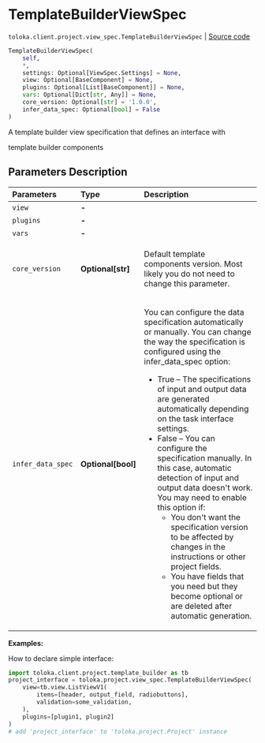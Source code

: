 # TemplateBuilderViewSpec
`toloka.client.project.view_spec.TemplateBuilderViewSpec` | [Source code](https://github.com/Toloka/toloka-kit/blob/v1.1.1/src/client/project/view_spec.py#L115)

```python
TemplateBuilderViewSpec(
    self,
    *,
    settings: Optional[ViewSpec.Settings] = None,
    view: Optional[BaseComponent] = None,
    plugins: Optional[List[BaseComponent]] = None,
    vars: Optional[Dict[str, Any]] = None,
    core_version: Optional[str] = '1.0.0',
    infer_data_spec: Optional[bool] = False
)
```

A template builder view specification that defines an interface with


template builder components

## Parameters Description

| Parameters | Type | Description |
| :----------| :----| :-----------|
`view`|**-**|
`plugins`|**-**|
`vars`|**-**|
`core_version`|**Optional\[str\]**|<p>Default template components version. Most likely you do not need to change this parameter.</p>
`infer_data_spec`|**Optional\[bool\]**|<p>You can configure the data specification automatically or manually. You can change the way the specification is configured using the infer_data_spec option:</p> <ul> <li>True – The specifications of input and output data are generated automatically depending on the task interface settings.</li> <li>False – You can configure the specification manually. In this case, automatic detection of input and output data doesn&#x27;t work.   You may need to enable this option if: <ul> <li>You don&#x27;t want the specification version to be affected by changes in the instructions or other project fields.</li> <li>You have fields that you need but they become optional or are deleted after automatic generation.</li> </ul> </li> </ul>

**Examples:**

How to declare simple interface:

```python
import toloka.client.project.template_builder as tb
project_interface = toloka.project.view_spec.TemplateBuilderViewSpec(
    view=tb.view.ListViewV1(
        items=[header, output_field, radiobuttons],
        validation=some_validation,
    ),
    plugins=[plugin1, plugin2]
)
# add 'project_interface' to 'toloka.project.Project' instance
```
